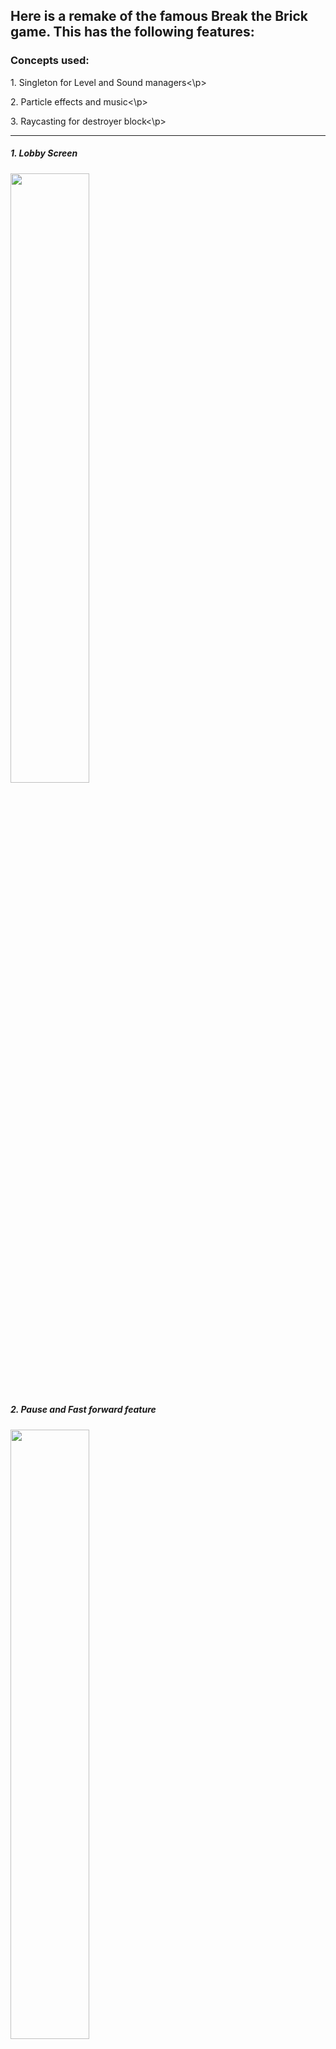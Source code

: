 ## Here is a remake of the famous Break the Brick game. This has the following features:

### Concepts used:

<p>1. Singleton for Level and Sound managers<\p>
<p>2. Particle effects and music<\p>
<p>3. Raycasting for destroyer block<\p>

<hr>
  
<h5>1. Lobby Screen </h5>

<img src = "https://github.com/ShoumoPal/Break-The-Bricks/assets/46050414/bf02a538-7681-45c5-9716-dbaa00c95dce" width = 50% height = 50%>

<h5>2. Pause and Fast forward feature </h5>

<img src = "https://github.com/ShoumoPal/Break-The-Bricks/assets/46050414/d5c9cd40-033c-4f47-9dad-9388e630fc18" width = 50% height = 50%>

<h5>3. Four fun levels to play! </h5>

<img src = "https://github.com/ShoumoPal/Break-The-Bricks/assets/46050414/6495b743-3a1f-4255-9648-201506186030" width = 50% height = 50%>

<h5>4. Three types of bricks for variety(Play it to know more :^) ). Have fun!</h5>

<img src = "https://github.com/ShoumoPal/Break-The-Bricks/assets/46050414/a075c8ed-b321-4653-bea9-3ed11ec8e83e" width = 50% height = 50%>


